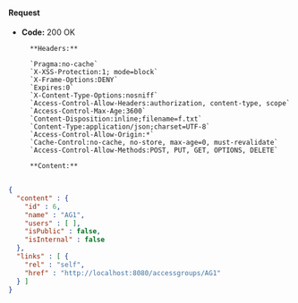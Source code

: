 #### Request

* **Code:** 200 OK

        **Headers:**

        `Pragma:no-cache`
        `X-XSS-Protection:1; mode=block`
        `X-Frame-Options:DENY`
        `Expires:0`
        `X-Content-Type-Options:nosniff`
        `Access-Control-Allow-Headers:authorization, content-type, scope`
        `Access-Control-Max-Age:3600`
        `Content-Disposition:inline;filename=f.txt`
        `Content-Type:application/json;charset=UTF-8`
        `Access-Control-Allow-Origin:*`
        `Cache-Control:no-cache, no-store, max-age=0, must-revalidate`
        `Access-Control-Allow-Methods:POST, PUT, GET, OPTIONS, DELETE`

        **Content:**

```json
    
{
  "content" : {
    "id" : 6,
    "name" : "AG1",
    "users" : [ ],
    "isPublic" : false,
    "isInternal" : false
  },
  "links" : [ {
    "rel" : "self",
    "href" : "http://localhost:8080/accessgroups/AG1"
  } ]
}
```
